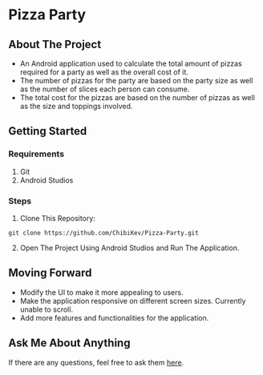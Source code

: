 # Pizza Party
## About The Project
- An Android application used to calculate the total amount of pizzas required for a party as well as the overall cost of it.
- The number of pizzas for the party are based on the party size as well as the number of slices each person can consume.
- The total cost for the pizzas are based on the number of pizzas as well as the size and toppings involved.

## Getting Started
### Requirements
1. Git
2. Android Studios
### Steps
1. Clone This Repository:
```
git clone https://github.com/ChibiKev/Pizza-Party.git
```
2. Open The Project Using Android Studios and Run The Application.

## Moving Forward
- Modify the UI to make it more appealing to users.
- Make the application responsive on different screen sizes. Currently unable to scroll.
- Add more features and functionalities for the application.

## Ask Me About Anything
If there are any questions, feel free to ask them [here](https://github.com/ChibiKev/Pizza-Party/issues).
